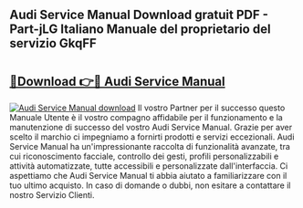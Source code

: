 ## Audi Service Manual Download gratuit PDF - Part-jLG Italiano Manuale del proprietario del servizio GkqFF

# <h2><a href="http://dffkiq.blite.top/?on=Audi+Service+Manual">🔗Download 👉🔴 Audi Service Manual</a></h2>

[![Audi Service Manual download](https://i.imgur.com/lujVjoI.png)](http://dffkiq.blite.top/?on=Audi+Service+Manual)
Il vostro Partner per il successo questo Manuale Utente è il vostro compagno affidabile per il funzionamento e la manutenzione di successo del vostro Audi Service Manual. Grazie per aver scelto il marchio ci impegniamo a fornirti prodotti e servizi eccezionali. Audi Service Manual ha un'impressionante raccolta di funzionalità avanzate, tra cui riconoscimento facciale, controllo dei gesti, profili personalizzabili e attività automatizzate, tutte accessibili e personalizzate dall'interfaccia. Ci aspettiamo che Audi Service Manual ti abbia aiutato a familiarizzare con il tuo ultimo acquisto. In caso di domande o dubbi, non esitare a contattare il nostro Servizio Clienti.

